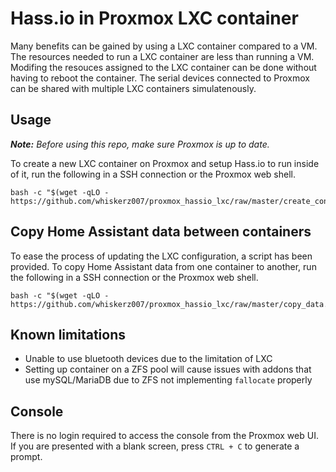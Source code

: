 # Hass.io in Proxmox LXC container

Many benefits can be gained by using a LXC container compared to a VM. The resources needed to run a LXC container are less than running a VM. Modifing the resouces assigned to the LXC container can be done without having to reboot the container. The serial devices connected to Proxmox can be shared with multiple LXC containers simulatenously.

## Usage

***Note:*** _Before using this repo, make sure Proxmox is up to date._

To create a new LXC container on Proxmox and setup Hass.io to run inside of it, run the following in a SSH connection or the Proxmox web shell.

```
bash -c "$(wget -qLO - https://github.com/whiskerz007/proxmox_hassio_lxc/raw/master/create_container.sh)"
```

## Copy Home Assistant data between containers

To ease the process of updating the LXC configuration, a script has been provided. To copy Home Assistant data from one container to another, run the following in a SSH connection or the Proxmox web shell.

```
bash -c "$(wget -qLO - https://github.com/whiskerz007/proxmox_hassio_lxc/raw/master/copy_data.sh)"
```

## Known limitations

- Unable to use bluetooth devices due to the limitation of LXC
- Setting up container on a ZFS pool will cause issues with addons that use mySQL/MariaDB due to ZFS not implementing `fallocate` properly

## Console

There is no login required to access the console from the Proxmox web UI. If you are presented with a blank screen, press `CTRL + C` to generate a prompt.
